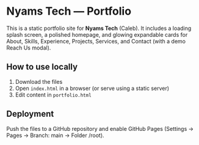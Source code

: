 
# Nyams Tech — Portfolio

This is a static portfolio site for **Nyams Tech** (Caleb). It includes a loading splash screen, a polished homepage, and glowing expandable cards for About, Skills, Experience, Projects, Services, and Contact (with a demo Reach Us modal).

## How to use locally
1. Download the files
2. Open `index.html` in a browser (or serve using a static server)
3. Edit content in `portfolio.html`

## Deployment
Push the files to a GitHub repository and enable GitHub Pages (Settings → Pages → Branch: main → Folder /root).
